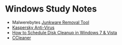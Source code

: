 Windows Study Notes
===================

- Malwerebytes [Junkware Removal Tool](https://www.malwarebytes.org/junkwareremovaltool/)
- [Kaspersky Anti-Virus](http://usa.kaspersky.com/products-services/home-computer-security/anti-virus/?affiliate=oND_NAM&CAMPAIGN=OND1673786&src_id=3&ond_affiliate_id=CD153672&ClickID=cska7lz4k7xexfnplxa7ee4n7plnnf7flkxk)
- [How to Schedule Disk Cleanup in Windows 7 & Vista](http://www.howtogeek.com/howto/10705/how-to-schedule-disk-cleanup-in-windows-7-vista/)
- [CCleaner](https://www.piriform.com/ccleaner)

